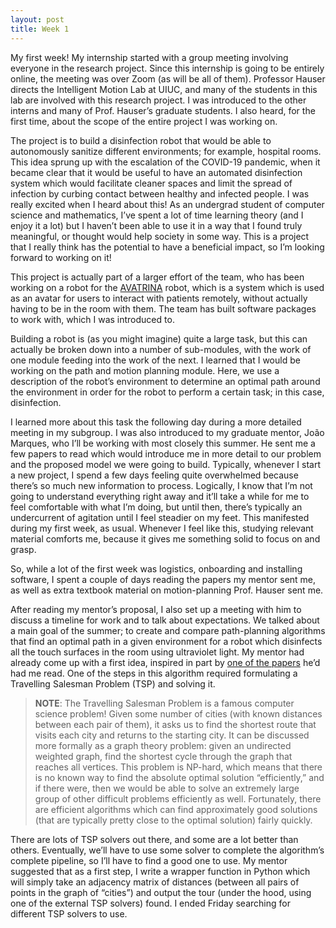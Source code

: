 ```yaml
---
layout: post
title: Week 1
---
```


My first week! My internship started with a group meeting involving everyone in the research project. Since this internship is going to be entirely online, the meeting was over Zoom (as will be all of them). Professor Hauser directs the Intelligent Motion Lab at UIUC, and many of the students in this lab are involved with this research project. I was introduced to the other interns and many of Prof. Hauser’s graduate students. I also heard, for the first time, about the scope of the entire project I was working on.

The project is to build a disinfection robot that would be able to autonomously sanitize different environments; for example, hospital rooms. This idea sprung up with the escalation of the COVID-19 pandemic, when it became clear that it would be useful to have an automated disinfection system which would facilitate cleaner spaces and limit the spread of infection by curbing contact between healthy and infected people. I was really excited when I heard about this! As an undergrad student of computer science and mathematics, I’ve spent a lot of time learning theory (and I enjoy it a lot) but I haven’t been able to use it in a way that I found truly meaningful, or thought would help society in some way. This is a project that I really think has the potential to have a beneficial impact, so I’m looking forward to working on it! 

This project is actually part of a larger effort of the team, who has been working on a robot for the [AVATRINA](https://www.youtube.com/watch?v=zXd2vnT7Iso) robot, which is a system which is used as an avatar for users to interact with patients remotely, without actually having to be in the room with them. The team has built software packages to work with, which I was introduced to. 

Building a robot is (as you might imagine) quite a large task, but this can actually be broken down into a number of sub-modules, with the work of one module feeding into the work of the next. I learned that I would be working on the path and motion planning module. Here, we use a description of the robot’s environment to determine an optimal path around the environment in order for the robot to perform a certain task; in this case, disinfection.

I learned more about this task the following day during a more detailed meeting in my subgroup. I was also introduced to my graduate mentor, João Marques, who I’ll be working with most closely this summer. He sent me a few papers to read which would introduce me in more detail to our problem and the proposed model we were going to build. 
Typically, whenever I start a new project, I spend a few days feeling quite overwhelmed because there’s so much new information to process. Logically, I know that I’m not going to understand everything right away and it’ll take a while for me to feel comfortable with what I’m doing, but until then, there’s typically an undercurrent of agitation until I feel steadier on my feet. This manifested during my first week, as usual. Whenever I feel like this, studying relevant material comforts me, because it gives me something solid to focus on and grasp. 

So, while a lot of the first week was logistics, onboarding and installing software, I spent a couple of days reading the papers my mentor sent me, as well as extra textbook material on motion-planning Prof. Hauser sent me. 

After reading my mentor’s proposal, I also set up a meeting with him to discuss a timeline for work and to talk about expectations. We talked about a main goal of the summer; to create and compare path-planning algorithms that find an optimal path in a given environment for a robot which disinfects all the touch surfaces in the room using ultraviolet light. My mentor had already come up with a first idea, inspired in part by [one of the papers](https://www.research-collection.ethz.ch/bitstream/handle/20.500.11850/101881/eth-47824-01.pdf;jsessionid=F105969F058B3D9340AD5CE437AD2132?sequence=1) he’d had me read. One of the steps in this algorithm required formulating a Travelling Salesman Problem (TSP) and solving it. 

> **NOTE**: The Travelling Salesman Problem is a famous computer science problem! Given some number of cities (with known distances between each pair of them), it asks us to find the shortest route that visits each city and returns to the starting city. It can be discussed more formally as a graph theory problem: given an undirected weighted graph, find the shortest cycle through the graph that reaches all vertices. This problem is NP-hard, which means that there is no known way to find the absolute optimal solution “efficiently,” and if there were, then we would be able to solve an extremely large group of other difficult problems efficiently as well. Fortunately, there are efficient algorithms which can find approximately good solutions (that are typically pretty close to the optimal solution) fairly quickly. 

There are lots of TSP solvers out there, and some are a lot better than others. Eventually, we’ll have to use some solver to complete the algorithm’s complete pipeline, so I’ll have to find a good one to use. My mentor suggested that as a first step, I write a wrapper function in Python which will simply take an adjacency matrix of distances (between all pairs of points in the graph of “cities”) and output the tour (under the hood, using one of the external TSP solvers) found.  I ended Friday searching for different TSP solvers to use. 
